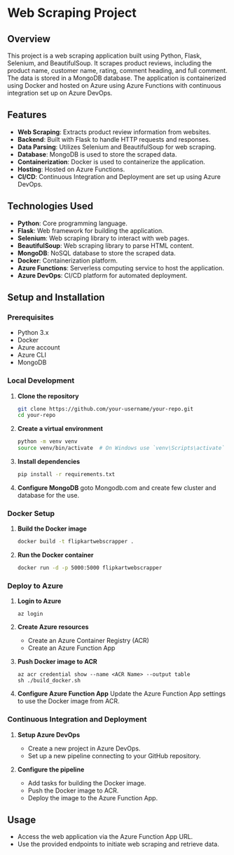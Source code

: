 # Web Scraping Project

## Overview

This project is a web scraping application built using Python, Flask, Selenium, and BeautifulSoup. It scrapes product reviews, including the product name, customer name, rating, comment heading, and full comment. The data is stored in a MongoDB database. The application is containerized using Docker and hosted on Azure using Azure Functions with continuous integration set up on Azure DevOps.

## Features

- **Web Scraping**: Extracts product review information from websites.
- **Backend**: Built with Flask to handle HTTP requests and responses.
- **Data Parsing**: Utilizes Selenium and BeautifulSoup for web scraping.
- **Database**: MongoDB is used to store the scraped data.
- **Containerization**: Docker is used to containerize the application.
- **Hosting**: Hosted on Azure Functions.
- **CI/CD**: Continuous Integration and Deployment are set up using Azure DevOps.

## Technologies Used

- **Python**: Core programming language.
- **Flask**: Web framework for building the application.
- **Selenium**: Web scraping library to interact with web pages.
- **BeautifulSoup**: Web scraping library to parse HTML content.
- **MongoDB**: NoSQL database to store the scraped data.
- **Docker**: Containerization platform.
- **Azure Functions**: Serverless computing service to host the application.
- **Azure DevOps**: CI/CD platform for automated deployment.

## Setup and Installation

### Prerequisites

- Python 3.x
- Docker
- Azure account
- Azure CLI
- MongoDB

### Local Development

1. **Clone the repository**
    ```sh
    git clone https://github.com/your-username/your-repo.git
    cd your-repo
    ```

2. **Create a virtual environment**
    ```sh
    python -m venv venv
    source venv/bin/activate  # On Windows use `venv\Scripts\activate`
    ```

3. **Install dependencies**
    ```sh
    pip install -r requirements.txt
    ```

4. **Configure MongoDB**
    goto Mongodb.com and create few cluster and database for the use.


### Docker Setup

1. **Build the Docker image**
    ```sh
    docker build -t flipkartwebscrapper .
    ```

2. **Run the Docker container**
    ```sh
    docker run -d -p 5000:5000 flipkartwebscrapper
    ```

### Deploy to Azure

1. **Login to Azure**
    ```
    az login
    ```

2. **Create Azure resources**
    - Create an Azure Container Registry (ACR)
    - Create an Azure Function App

3. **Push Docker image to ACR**
    ```
    az acr credential show --name <ACR Name> --output table
    sh ./build_docker.sh
    ```

4. **Configure Azure Function App**
    Update the Azure Function App settings to use the Docker image from ACR.

### Continuous Integration and Deployment

1. **Setup Azure DevOps**
    - Create a new project in Azure DevOps.
    - Set up a new pipeline connecting to your GitHub repository.

2. **Configure the pipeline**
    - Add tasks for building the Docker image.
    - Push the Docker image to ACR.
    - Deploy the image to the Azure Function App.

## Usage

- Access the web application via the Azure Function App URL.
- Use the provided endpoints to initiate web scraping and retrieve data.
